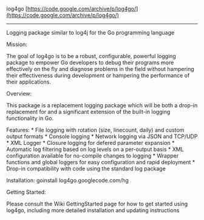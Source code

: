 
log4go
[https://code.google.com/archive/p/log4go/](https://code.google.com/archive/p/log4go/)

---

Logging package similar to log4j for the Go programming language

Mission:

The goal of log4go is to be a robust, configurable, powerful logging package to empower Go developers to debug their programs more effectively on the fly and diagnose problems in the field without hampering their effectiveness during development or hampering the performance of their applications.

Overview:

This package is a replacement logging package which will be both a drop-in replacement for and a significant extension of the built-in logging functionality in Go.

Features: * File logging with rotation (size, linecount, daily) and custom output formats * Console logging * Network logging via JSON and TCP/UDP * XML Logger * Closure logging for defered parameter expansion * Automatic log filtering based on log levels on a per-output basis * XML configuration available for no-compile changes to logging * Wrapper functions and global loggers for easy configuration and rapid deployment * Drop-in compatibility with code using the standard log package

Installation: goinstall log4go.googlecode.com/hg

Getting Started:

Please consult the Wiki GettingStarted page for how to get started using log4go, including more detailed installation and updating instructions


